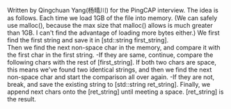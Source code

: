 Written by Qingchuan Yang(杨晴川) for the PingCAP interview. 
The idea is as follows.
Each time we load 1GB of the file into memory. (We can safely use malloc(), because the max size that malloc() allows is much greater than 1GB. I can't find the advantage of loading more bytes either.)
We first find the first string and save it in [std::string first_string].  
Then we find the next non-space char in the memory, and compare it with the first char in the first string. 
-If they are same, continue, compare the following chars with the rest of [first_string]. If both two chars are space, this means we've found two identical strings, and then we find the next non-space char and start the comparison all over again. 
-If they are not, break, and save the existing string to [std::string ret_string].
Finally, we append next chars onto the [ret_string] until meeting a space. [ret_string] is the result. 
